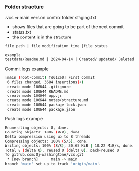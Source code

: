 ### Folder stracture

.vcs => main version control folder
staging.txt

- shows files that are going to be part of the next commit
- status.txt
- the content is in the stracture

```txt
file path | file modification time |file status

example
testdata/Readme.md | 2024-04-14 | Created/ updated/ Deleted
```

Commit logs example

```bash
[main (root-commit) fd61ce0] First commit
 6 files changed, 3684 insertions(+)
 create mode 100644 .gitignore
 create mode 100644 README.md
 create mode 100644 app.js
 create mode 100644 notes/stracture.md
 create mode 100644 package-lock.json
 create mode 100644 package.json
```

Push logs example

```bash
Enumerating objects: 8, done.
Counting objects: 100% (8/8), done.
Delta compression using up to 8 threads
Compressing objects: 100% (5/5), done.
Writing objects: 100% (8/8), 30.65 KiB | 10.22 MiB/s, done.
Total 8 (delta 0), reused 0 (delta 0), pack-reused 0
To github.com:Oj-washingtone/vcs.git
 * [new branch]      main -> main
branch 'main' set up to track 'origin/main'.
```
